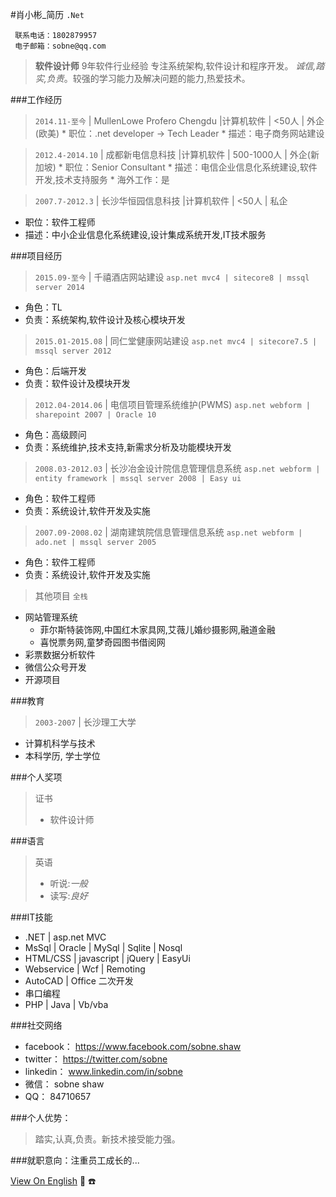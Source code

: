 #肖小彬_简历 `.Net`

```
 联系电话：1802879957 
 电子邮箱：sobne@qq.com 
```
> **软件设计师** 9年软件行业经验
> 专注系统架构,软件设计和程序开发。
> *诚信,踏实,负责*。较强的学习能力及解决问题的能力,热爱技术。

###工作经历
> `2014.11-至今` | MullenLowe Profero Chengdu |计算机软件 | <50人 | 外企(欧美)
	* 职位：.net developer -> Tech Leader
	* 描述：电子商务网站建设
 
> `2012.4-2014.10` | 成都新电信息科技 |计算机软件 | 500-1000人 | 外企(新加坡)
	* 职位：Senior Consultant
	* 描述：电信企业信息化系统建设,软件开发,技术支持服务
	* 海外工作：是
   
> `2007.7-2012.3` | 长沙华恒园信息科技 |计算机软件 | <50人 | 私企
* 职位：软件工程师
* 描述：中小企业信息化系统建设,设计集成系统开发,IT技术服务
    
 
###项目经历
> `2015.09-至今` | 千禧酒店网站建设
`asp.net mvc4 | sitecore8 | mssql server 2014 `
  * 角色：TL
  * 负责：系统架构,软件设计及核心模块开发
   
> `2015.01-2015.08` | 同仁堂健康网站建设
`asp.net mvc4 | sitecore7.5 | mssql server 2012 `
  * 角色：后端开发
  * 负责：软件设计及模块开发
   
> `2012.04-2014.06` | 电信项目管理系统维护(PWMS)
`asp.net webform | sharepoint 2007 | Oracle 10 `
  * 角色：高级顾问
  * 负责：系统维护,技术支持,新需求分析及功能模块开发
   
> `2008.03-2012.03` | 长沙冶金设计院信息管理信息系统
`asp.net webform | entity framework | mssql server 2008 | Easy ui `
   * 角色：软件工程师
   * 负责：系统设计,软件开发及实施
	
> `2007.09-2008.02` | 湖南建筑院信息管理信息系统
`asp.net webform | ado.net | mssql server 2005 `
   * 角色：软件工程师
   * 负责：系统设计,软件开发及实施
   
> 其他项目 `全栈`
  - 网站管理系统
    - 菲尔斯特装饰网,中国红木家具网,艾薇儿婚纱摄影网,融道金融
    - 喜悦票务网,童梦奇园图书借阅网
  - 彩票数据分析软件
  - 微信公众号开发
  - 开源项目
   
###教育
> `2003-2007` | 长沙理工大学
  * 计算机科学与技术
  * 本科学历, 学士学位

###个人奖项
> 证书
>    * 软件设计师
  
###语言
> 英语
>    * 听说:*一般*
>    * 读写:*良好*
   
###IT技能
  * .NET | asp.net MVC
  * MsSql | Oracle | MySql | Sqlite | Nosql
  * HTML/CSS | javascript | jQuery | EasyUi
  * Webservice | Wcf | Remoting
  * AutoCAD | Office 二次开发
  * 串口编程
  * PHP | Java | Vb/vba
   

###社交网络
  * facebook： https://www.facebook.com/sobne.shaw
  * twitter：  https://twitter.com/sobne
  * linkedin： www.linkedin.com/in/sobne 
  * 微信：     sobne shaw
  * QQ：       84710657
 
###个人优势：
> 踏实,认真,负责。新技术接受能力强。
  
###就职意向：注重员工成长的...

[View On English](https://sobne.github.io/en)
 :e-mail:
 :phone:
